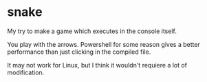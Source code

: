 # snake

My try to make a game which executes in the console itself.

You play with the arrows. Powershell for some reason gives a better performance than just clicking in the compiled file.

It may not work for Linux, but I think it wouldn't requiere a lot of modification. 
